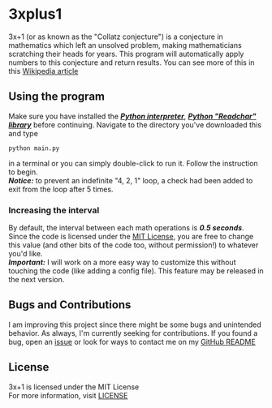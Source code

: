 # 3xplus1
3x+1 (or as known as the "Collatz conjecture") is a conjecture in mathematics which left an unsolved problem, making mathematicians scratching their heads for years. This program will automatically apply numbers to this conjecture and return results.
You can see more of this in this [Wikipedia article](https://en.wikipedia.org/wiki/Collatz_conjecture)
## Using the program
Make sure you have installed the ***[Python interpreter](https://python.org)***, ***[Python "Readchar" library](https://pypi.org/project/readchar)*** before continuing.
Navigate to the directory you've downloaded this and type
```
python main.py
```
in a terminal or you can simply double-click to run it. Follow the instruction to begin.</br>
***Notice:*** to prevent an indefinite "4, 2, 1" loop, a check had been added to exit from the loop after 5 times.
### Increasing the interval
By default, the interval between each math operations is ***0.5 seconds***. Since the code is licensed under the [MIT License](https://github.com/tlegx/3xplus1/blob/master/LICENSE), you are free to change this value (and other bits of the code too, without permission!) to whatever you'd like.</br>
***Important:*** I will work on a more easy way to customize this without touching the code (like adding a config file). This feature may be released in the next version.
## Bugs and Contributions
I am improving this project since there might be some bugs and unintended behavior. As always, I'm currently seeking for contributions. If you found a bug, open an [issue](https://github.com/tlegx/3xplus1/issues) or look for ways to contact me on my [GitHub README](https://github.com/tlegx)
## License
3x+1 is licensed under the MIT License</br>
For more information, visit [LICENSE](https://github.com/tlegx/3xplus1/blob/master/LICENSE)
